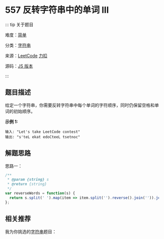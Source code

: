# 557 反转字符串中的单词 III

::: tip 关于题目

难度：[简单](/solution/easy/)

分类：[字符串](/art/string.html)

来源：[LeetCode](https://leetcode.com/problems/reverse-words-in-a-string-iii/)  [力扣](https://leetcode-cn.com/problems/reverse-words-in-a-string-iii/)

源码：[JS 版本](https://github.com/swpuLeo/cattle/blob/master/src/easy/ReverseWordsInAStringIII.js)

:::



## 题目描述

给定一个字符串，你需要反转字符串中每个单词的字符顺序，同时仍保留空格和单词的初始顺序。

**示例 1:**

```
输入: "Let's take LeetCode contest"
输出: "s'teL ekat edoCteeL tsetnoc"
```



## 解题思路

思路一：

```js
/**
 * @param {string} s
 * @return {string}
 */
var reverseWords = function(s) {
  return s.split(' ').map(item => item.split('').reverse().join('')).join(' ');
};
```



## 相关推荐

我为你挑选的[字符串](/art/string.html)题目：
